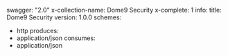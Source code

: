swagger: "2.0"
x-collection-name: Dome9 Security
x-complete: 1
info:
  title: Dome9 Security
  version: 1.0.0
schemes:
- http
produces:
- application/json
consumes:
- application/json